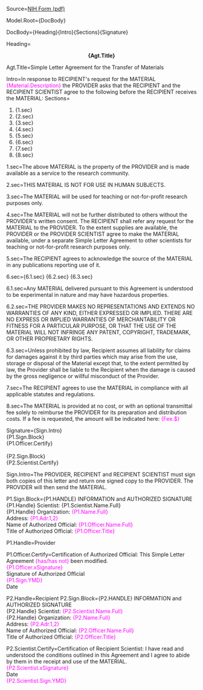 Source=<a href="http://www.ott.nih.gov/sites/default/files/documents/pdfs/slaform.pdf">NIH Form (pdf)</a>

Model.Root={DocBody}

DocBody={Heading}{Intro}{Sections}{Signature}

Heading=<center><b>{Agt.Title}</b></center>

Agt.Title=Simple Letter Agreement for the Transfer of Materials

Intro=In response to RECIPIENT's request for the MATERIAL <font color="magenta">{Material.Description}</font> the PROVIDER asks that the RECIPIENT and the RECIPIENT SCIENTIST agree to the following before the RECIPIENT receives the MATERIAL: 
Sections=<ol><li>{1.sec}</li><li>{2.sec}</li><li>{3.sec}</li><li>{4.sec}</li><li>{5.sec}</li><li>{6.sec}</li><li>{7.sec}</li><li>{8.sec}</li></ol>

1.sec=The above MATERIAL is the property of the PROVIDER and is made available as a service to the research community. 

2.sec=THIS MATERIAL IS NOT FOR USE IN HUMAN SUBJECTS. 

3.sec=The MATERIAL will be used for teaching or not-for-profit research purposes only. 

4.sec=The MATERIAL will not be further distributed to others without the PROVIDER's written consent. The RECIPIENT shall refer any request for the MATERIAL to the PROVIDER. To the extent supplies are available, the PROVIDER or the PROVIDER SCIENTIST agree to make the MATERIAL available, under a separate Simple Letter Agreement to other scientists for teaching or not-for-profit research purposes only.

5.sec=The RECIPIENT agrees to acknowledge the source of the MATERIAL in any publications reporting use of it.
 
6.sec={6.1.sec}  {6.2.sec}  {6.3.sec}

6.1.sec=Any MATERIAL delivered pursuant to this Agreement is understood to be experimental in nature and may have hazardous properties.

6.2.sec=THE PROVIDER MAKES NO REPRESENTATIONS AND EXTENDS NO WARRANTIES OF ANY KIND, EITHER EXPRESSED OR IMPLIED. THERE ARE NO EXPRESS OR IMPLIED WARRANTIES OF MERCHANTABILITY OR FITNESS FOR A PARTICULAR PURPOSE, OR THAT THE USE OF THE MATERIAL WILL NOT INFRINGE ANY PATENT, COPYRIGHT, TRADEMARK, OR OTHER PROPRIETARY RIGHTS. 

6.3.sec=Unless prohibited by law, Recipient assumes all liability for claims for damages against it by third parties which may arise from the use, storage or disposal of the Material except that, to the extent permitted by law, the Provider shall be liable to the Recipient when the damage is caused by the gross negligence or willful misconduct of the Provider.

7.sec=The RECIPIENT agrees to use the MATERIAL in compliance with all applicable statutes and regulations. 

8.sec=The MATERIAL is provided at no cost, or with an optional transmittal fee solely to reimburse the PROVIDER for its preparation and distribution costs. If a fee is requested, the amount will be indicated here: <font color="magenta">{Fee.$}</font> 

Signature={Sign.Intro}<br>{P1.Sign.Block}<br>{P1.Officer.Certify}<br><br>{P2.Sign.Block}<br>{P2.Scientist.Certify}

Sign.Intro=The PROVIDER, RECIPIENT and RECIPIENT SCIENTIST must sign both copies of this letter and return one signed copy to the PROVIDER. The PROVIDER will then send the MATERIAL. 

P1.Sign.Block=<span style="text-transform: uppercase">{P1.Handle}</span> INFORMATION and AUTHORIZED SIGNATURE <br>{P1.Handle} Scientist: {P1.Scientist.Name.Full}</font> <br>{P1.Handle} Organization:  <font color="magenta">{P1.Name.Full}</font> <br>Address: <font color="magenta">{P1.Adr.1,2}</font> <br>Name of Authorized Official: <font color="magenta">{P1.Officer.Name.Full}</font> <br>Title of Authorized Official: <font color="magenta">{P1.Officer.Title}</font> 

P1.Handle=Provider

P1.Officer.Certify=Certification of Authorized Official: This Simple Letter Agreement <font color="magenta">{has/has not}</font> been modified.<br><font color="magenta">{P1.Officer.xSignature}</font><br> Signature of Authorized Official<br><font color="magenta">{P1.Sign.YMD}</font><br> Date 

P2.Handle=Recipient
P2.Sign.Block=<span style="text-transform: uppercase">{P2.Handle}</span> INFORMATION and AUTHORIZED SIGNATURE <br>{P2.Handle} Scientist: <font color="magenta">{P2.Scientist.Name.Full}</font> <br>{P2.Handle} Organization:  <font color="magenta">{P2.Name.Full}</font> <br>Address: <font color="magenta">{P2.Adr.1,2}</font> <br>Name of Authorized Official: <font color="magenta">{P2.Officer.Name.Full}</font> <br>Title of Authorized Official: <font color="magenta">{P2.Officer.Title}</font> 

P2.Scientist.Certify=Certification of Recipient Scientist: I have read and understood the conditions outlined in this Agreement and I agree to abide by them in the receipt and use of the MATERIAL. <br><font color="magenta">{P2.Scientist.xSignature}</font> <br>Date<br><font color="magenta">{P2.Scientist.Sign.YMD}</font>
